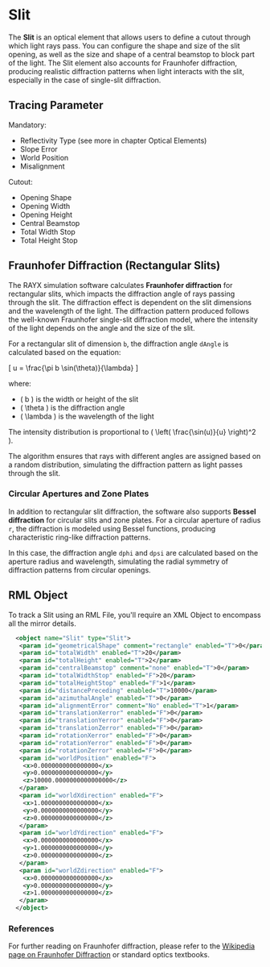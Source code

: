 # Slit

The **Slit** is an optical element that allows users to define a cutout through which light rays pass. You can configure the shape and size of the slit opening, as well as the size and shape of a central beamstop to block part of the light. The Slit element also accounts for Fraunhofer diffraction, producing realistic diffraction patterns when light interacts with the slit, especially in the case of single-slit diffraction.


## Tracing Parameter

Mandatory:
- Reflectivity Type (see more in chapter Optical Elements)
- Slope Error
- World Position
- Misalignment

Cutout:
- Opening Shape
- Opening Width
- Opening Height
- Central Beamstop
- Total Width Stop
- Total Height Stop


## Fraunhofer Diffraction (Rectangular Slits)

The RAYX simulation software calculates **Fraunhofer diffraction** for rectangular slits, which impacts the diffraction angle of rays passing through the slit. The diffraction effect is dependent on the slit dimensions and the wavelength of the light. The diffraction pattern produced follows the well-known Fraunhofer single-slit diffraction model, where the intensity of the light depends on the angle and the size of the slit.

For a rectangular slit of dimension `b`, the diffraction angle `dAngle` is calculated based on the equation:

\[
u = \frac{\pi b \sin(\theta)}{\lambda}
\]

where:
- \( b \) is the width or height of the slit
- \( \theta \) is the diffraction angle
- \( \lambda \) is the wavelength of the light

The intensity distribution is proportional to \( \left( \frac{\sin(u)}{u} \right)^2 \).

The algorithm ensures that rays with different angles are assigned based on a random distribution, simulating the diffraction pattern as light passes through the slit.

### Circular Apertures and Zone Plates

In addition to rectangular slit diffraction, the software also supports **Bessel diffraction** for circular slits and zone plates. For a circular aperture of radius `r`, the diffraction is modeled using Bessel functions, producing characteristic ring-like diffraction patterns.

In this case, the diffraction angle `dphi` and `dpsi` are calculated based on the aperture radius and wavelength, simulating the radial symmetry of diffraction patterns from circular openings.



## RML Object

To track a Slit using an RML File, you'll require an XML Object to encompass all the mirror details.

```XML
  <object name="Slit" type="Slit">
   <param id="geometricalShape" comment="rectangle" enabled="T">0</param>
   <param id="totalWidth" enabled="T">20</param>
   <param id="totalHeight" enabled="T">2</param>
   <param id="centralBeamstop" comment="none" enabled="T">0</param>
   <param id="totalWidthStop" enabled="F">20</param>
   <param id="totalHeightStop" enabled="F">1</param>
   <param id="distancePreceding" enabled="T">10000</param>
   <param id="azimuthalAngle" enabled="T">0</param>
   <param id="alignmentError" comment="No" enabled="T">1</param>
   <param id="translationXerror" enabled="F">0</param>
   <param id="translationYerror" enabled="F">0</param>
   <param id="translationZerror" enabled="F">0</param>
   <param id="rotationXerror" enabled="F">0</param>
   <param id="rotationYerror" enabled="F">0</param>
   <param id="rotationZerror" enabled="F">0</param>
   <param id="worldPosition" enabled="F">
    <x>0.0000000000000000</x>
    <y>0.0000000000000000</y>
    <z>10000.0000000000000000</z>
   </param>
   <param id="worldXdirection" enabled="F">
    <x>1.0000000000000000</x>
    <y>0.0000000000000000</y>
    <z>0.0000000000000000</z>
   </param>
   <param id="worldYdirection" enabled="F">
    <x>0.0000000000000000</x>
    <y>1.0000000000000000</y>
    <z>0.0000000000000000</z>
   </param>
   <param id="worldZdirection" enabled="F">
    <x>0.0000000000000000</x>
    <y>0.0000000000000000</y>
    <z>1.0000000000000000</z>
   </param>
  </object>
```


### References
For further reading on Fraunhofer diffraction, please refer to the [Wikipedia page on Fraunhofer Diffraction](https://en.wikipedia.org/wiki/Fraunhofer_diffraction) or standard optics textbooks.